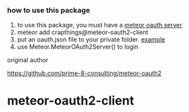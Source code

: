 ### how to use this package

1. to use this package, you must have a [meteor oauth server](https://github.com/crapthings/meteor-oauth2-server)
2. meteor add crapthings@meteor-oauth2-client
3. put an oauth.json file to your private folder. [example](https://github.com/crapthings/meteor-oauth2-client-example/blob/master/private/oauth.json)
4. use Meteor.MeteorOAuth2Server() to login

original author

https://github.com/prime-8-consulting/meteor-oauth2
# meteor-oauth2-client
